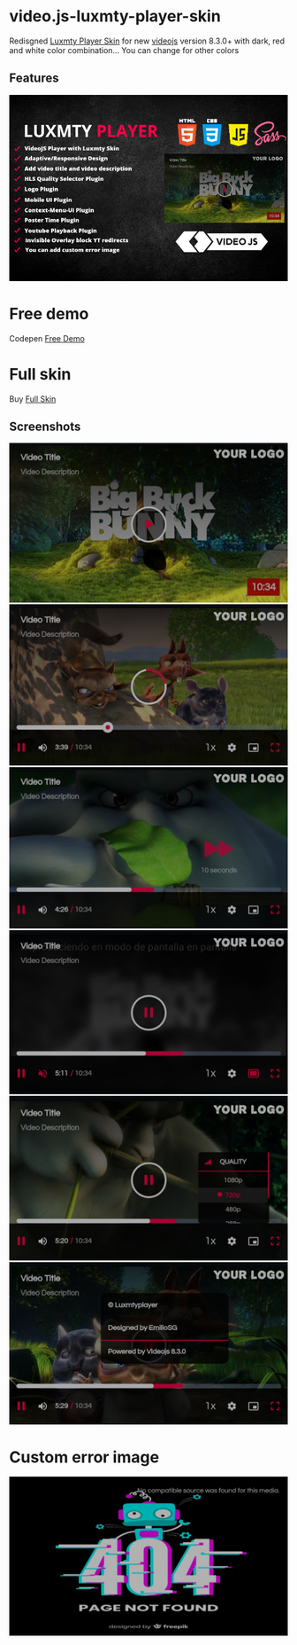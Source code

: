 # video.js-luxmty-player-skin
Redisgned [Luxmty Player Skin](https://ko-fi.com/s/9194d0cea1) for new [videojs](https://videojs.com/) version 8.3.0+ with dark, red and white color combination... You can change for other colors<br>

## Features
![demo](https://raw.githubusercontent.com/EmilioSG11/video.js-luxmty-player-skin/main/images/features.png)

# Free demo
Codepen [Free Demo](https://codepen.io/emiliosg11/pen/XWPMqWj) <br>

# Full skin 
Buy [Full Skin](https://ko-fi.com/s/9194d0cea1) <br>

## Screenshots
![demo](https://raw.githubusercontent.com/EmilioSG11/video.js-luxmty-player-skin/main/images/screenshot1.jpg)
![demo](https://raw.githubusercontent.com/EmilioSG11/video.js-luxmty-player-skin/main/images/screenshot2.jpg)
![demo](https://raw.githubusercontent.com/EmilioSG11/video.js-luxmty-player-skin/main/images/screenshot3.jpg)
![demo](https://raw.githubusercontent.com/EmilioSG11/video.js-luxmty-player-skin/main/images/screenshot4.jpg)
![demo](https://raw.githubusercontent.com/EmilioSG11/video.js-luxmty-player-skin/main/images/screenshot5.jpg)
![demo](https://raw.githubusercontent.com/EmilioSG11/video.js-luxmty-player-skin/main/images/screenshot6.jpg)

# Custom error image
![demo](https://raw.githubusercontent.com/EmilioSG11/video.js-luxmty-player-skin/main/images/error-display.jpg)
